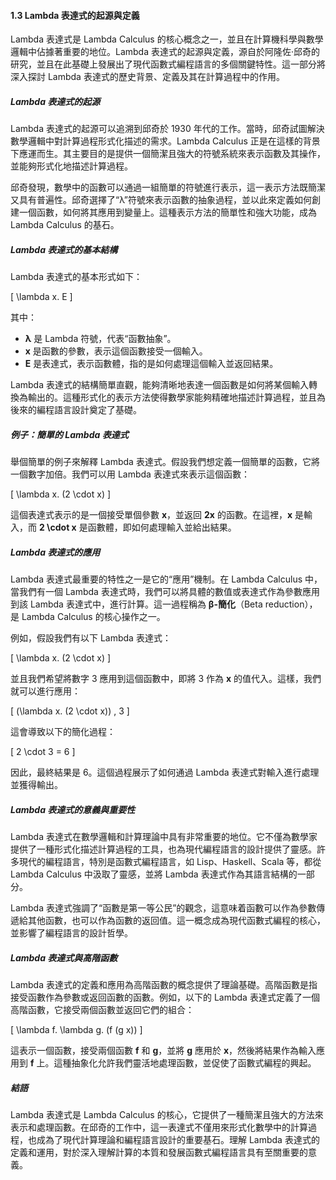 #### 1.3 Lambda 表達式的起源與定義

Lambda 表達式是 Lambda Calculus 的核心概念之一，並且在計算機科學與數學邏輯中佔據著重要的地位。Lambda 表達式的起源與定義，源自於阿隆佐·邱奇的研究，並且在此基礎上發展出了現代函數式編程語言的多個關鍵特性。這一部分將深入探討 Lambda 表達式的歷史背景、定義及其在計算過程中的作用。

##### Lambda 表達式的起源

Lambda 表達式的起源可以追溯到邱奇於 1930 年代的工作。當時，邱奇試圖解決數學邏輯中對計算過程形式化描述的需求。Lambda Calculus 正是在這樣的背景下應運而生。其主要目的是提供一個簡潔且強大的符號系統來表示函數及其操作，並能夠形式化地描述計算過程。

邱奇發現，數學中的函數可以通過一組簡單的符號進行表示，這一表示方法既簡潔又具有普遍性。邱奇選擇了“λ”符號來表示函數的抽象過程，並以此來定義如何創建一個函數，如何將其應用到變量上。這種表示方法的簡單性和強大功能，成為 Lambda Calculus 的基石。

##### Lambda 表達式的基本結構

Lambda 表達式的基本形式如下：

\[
\lambda x. E
\]

其中：
- **λ** 是 Lambda 符號，代表“函數抽象”。
- **x** 是函數的參數，表示這個函數接受一個輸入。
- **E** 是表達式，表示函數體，指的是如何處理這個輸入並返回結果。

Lambda 表達式的結構簡單直觀，能夠清晰地表達一個函數是如何將某個輸入轉換為輸出的。這種形式化的表示方法使得數學家能夠精確地描述計算過程，並且為後來的編程語言設計奠定了基礎。

##### 例子：簡單的 Lambda 表達式

舉個簡單的例子來解釋 Lambda 表達式。假設我們想定義一個簡單的函數，它將一個數字加倍。我們可以用 Lambda 表達式來表示這個函數：

\[
\lambda x. (2 \cdot x)
\]

這個表達式表示的是一個接受單個參數 **x**，並返回 **2x** 的函數。在這裡，**x** 是輸入，而 **2 \cdot x** 是函數體，即如何處理輸入並給出結果。

##### Lambda 表達式的應用

Lambda 表達式最重要的特性之一是它的“應用”機制。在 Lambda Calculus 中，當我們有一個 Lambda 表達式時，我們可以將具體的數值或表達式作為參數應用到該 Lambda 表達式中，進行計算。這一過程稱為 **β-簡化**（Beta reduction），是 Lambda Calculus 的核心操作之一。

例如，假設我們有以下 Lambda 表達式：

\[
\lambda x. (2 \cdot x)
\]

並且我們希望將數字 3 應用到這個函數中，即將 3 作為 **x** 的值代入。這樣，我們就可以進行應用：

\[
(\lambda x. (2 \cdot x)) \, 3
\]

這會導致以下的簡化過程：

\[
2 \cdot 3 = 6
\]

因此，最終結果是 6。這個過程展示了如何通過 Lambda 表達式對輸入進行處理並獲得輸出。

##### Lambda 表達式的意義與重要性

Lambda 表達式在數學邏輯和計算理論中具有非常重要的地位。它不僅為數學家提供了一種形式化描述計算過程的工具，也為現代編程語言的設計提供了靈感。許多現代的編程語言，特別是函數式編程語言，如 Lisp、Haskell、Scala 等，都從 Lambda Calculus 中汲取了靈感，並將 Lambda 表達式作為其語言結構的一部分。

Lambda 表達式強調了“函數是第一等公民”的觀念，這意味着函數可以作為參數傳遞給其他函數，也可以作為函數的返回值。這一概念成為現代函數式編程的核心，並影響了編程語言的設計哲學。

##### Lambda 表達式與高階函數

Lambda 表達式的定義和應用為高階函數的概念提供了理論基礎。高階函數是指接受函數作為參數或返回函數的函數。例如，以下的 Lambda 表達式定義了一個高階函數，它接受兩個函數並返回它們的組合：

\[
\lambda f. \lambda g. (f (g x))
\]

這表示一個函數，接受兩個函數 **f** 和 **g**，並將 **g** 應用於 **x**，然後將結果作為輸入應用到 **f** 上。這種抽象化允許我們靈活地處理函數，並促使了函數式編程的興起。

##### 結語

Lambda 表達式是 Lambda Calculus 的核心，它提供了一種簡潔且強大的方法來表示和處理函數。在邱奇的工作中，這一表達式不僅用來形式化數學中的計算過程，也成為了現代計算理論和編程語言設計的重要基石。理解 Lambda 表達式的定義和運用，對於深入理解計算的本質和發展函數式編程語言具有至關重要的意義。